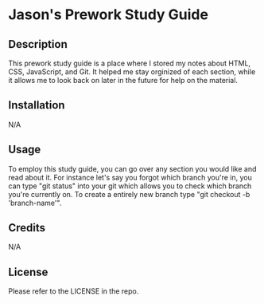 # Jason's Prework Study Guide

## Description

This prework study guide is a place where I stored my notes about HTML, CSS, JavaScript, and Git. It helped me stay orginized of each section, while it allows me to look back on later in the future for help on the material.

## Installation

N/A

## Usage

To employ this study guide, you can go over any section you would like and read about it. For instance let's say you forgot which branch you're in, you can type "git status" into your git which allows you to check which branch you're currently on. To create a entirely new branch type "git checkout -b 'branch-name'".

## Credits

N/A

## License

Please refer to the LICENSE in the repo.